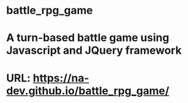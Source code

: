 # battle_rpg_game

# A turn-based battle game using Javascript and JQuery framework
# URL: https://na-dev.github.io/battle_rpg_game/